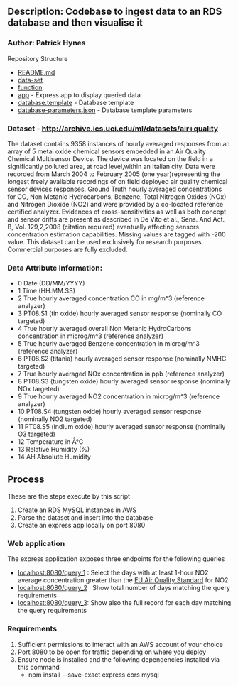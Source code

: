 ## Description: Codebase to ingest data to an RDS database and then visualise it

### Author: Patrick Hynes

Repository Structure

 * [README.md](README.md)
 * [data-set](data-set)
 * [function](function.py)
 * [app](app) - Express app to display queried data 
 * [database.template](database.template) - Database template
 * [database-parameters.json](database-parameters.json) - Database template parameters

### Dataset - http://archive.ics.uci.edu/ml/datasets/air+quality

The dataset contains 9358 instances of hourly averaged responses from an array of 5 metal oxide chemical sensors embedded in an Air Quality Chemical Multisensor Device. The device was located on the field in a significantly polluted area, at road level,within an Italian city. Data were recorded from March 2004 to February 2005 (one year)representing the longest freely available recordings of on field deployed air quality chemical sensor devices responses. Ground Truth hourly averaged concentrations for CO, Non Metanic Hydrocarbons, Benzene, Total Nitrogen Oxides (NOx) and Nitrogen Dioxide (NO2) and were provided by a co-located reference certified analyzer. Evidences of cross-sensitivities as well as both concept and sensor drifts are present as described in De Vito et al., Sens. And Act. B, Vol. 129,2,2008 (citation required) eventually affecting sensors concentration estimation capabilities. Missing values are tagged with -200 value.
This dataset can be used exclusively for research purposes. Commercial purposes are fully excluded.


### Data Attribute Information:

* 0 Date (DD/MM/YYYY)
* 1 Time (HH.MM.SS)
* 2 True hourly averaged concentration CO in mg/m^3 (reference analyzer)
* 3 PT08.S1 (tin oxide) hourly averaged sensor response (nominally CO targeted)
* 4 True hourly averaged overall Non Metanic HydroCarbons concentration in microg/m^3 (reference analyzer)
* 5 True hourly averaged Benzene concentration in microg/m^3 (reference analyzer)
* 6 PT08.S2 (titania) hourly averaged sensor response (nominally NMHC targeted)
* 7 True hourly averaged NOx concentration in ppb (reference analyzer)
* 8 PT08.S3 (tungsten oxide) hourly averaged sensor response (nominally NOx targeted)
* 9 True hourly averaged NO2 concentration in microg/m^3 (reference analyzer)
* 10 PT08.S4 (tungsten oxide) hourly averaged sensor response (nominally NO2 targeted)
* 11 PT08.S5 (indium oxide) hourly averaged sensor response (nominally O3 targeted)
* 12 Temperature in Â°C
* 13 Relative Humidity (%)
* 14 AH Absolute Humidity


## Process

These are the steps execute by this script

1. Create an RDS MySQL instances in AWS
2. Parse the dataset and insert into the database
3. Create an express app locally on port 8080 


### Web application

The express application exposes three endpoints for the following queries

* [localhost:8080/query_1](localhost:8080/query_1) : Select the days with at least 1-hour NO2 average concentration greater than the [EU Air Quality Standard](http://ec.europa.eu/environment/air/quality/standards.htm) for NO2
* [localhost:8080/query_2](localhost:8080/query_2) : Show total number of days matching the query requirements
* [localhost:8080/query_3](localhost:8080/query_3): Show also the full record for each day matching the query requirements


### Requirements

1. Sufficient permissions to interact with an AWS account of your choice
2. Port 8080 to be open for traffic depending on where you deploy
3. Ensure node is installed and the following dependencies installed  via this command 
    * npm install --save-exact express cors mysql
